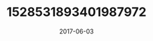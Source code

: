 ---
title: "1528531893401987972"
image: "2017-06-03 06.27.02 1528531893401987972_46248401"
date: "2017-06-03"
type: "photo"
---